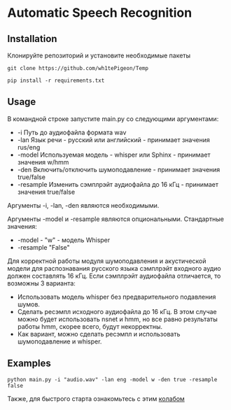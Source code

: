 # Automatic Speech Recognition

## Installation
Клонируйте репозиторий и установите необходимые пакеты

`git clone https://github.com/wh1tePigeon/Temp`

`pip install -r requirements.txt`


## Usage
В командной строке запустите main.py со следующими аргументами:
- -i Путь до аудиофайла формата wav
- -lan Язык речи - русский или английский - принимает значения rus/eng
- -model Используемая модель - whisper или Sphinx - принимает значения w/hmm
- -den Включить/отключить шумоподавление - принимает значения true/false
- -resample Изменить сэмплрэйт аудиофайла до 16 кГц - принимает значения true/false


Аргументы -i, -lan, -den являются необходимыми.


Аргументы -model и -resample являются опциональными. Стандартные значения:
- -model - "w" - модель Whisper
- -resample "False"


Для корректной работы модуля шумоподавления и акустической модели для распознавания русского языка сэмплрэйт входного аудио должен составлять 16 кГц. Если сэмплрэйт аудиофайла отличается, то возможны 3 варианта:
- Использовать модель whisper без предварительного подавления шумов.
- Сделать ресэмпл исходного аудиофайла до 16 кГц. В этом случае можно будет использовать nsnet и hmm, но все равно результаты работы hmm, скорее всего, будут некорректны.
- Как вариант, можно сделать ресэмпл и использовать шумоподавление и whisper.


## Examples
`python main.py -i "audio.wav" -lan eng -model w -den true -resample false`


Также, для быстрого старта ознакомьтесь с этим [колабом](https://colab.research.google.com/drive/16LtRL7bIMZw7cEed1fRsXJw0zI6LnqRc?usp=sharing)
